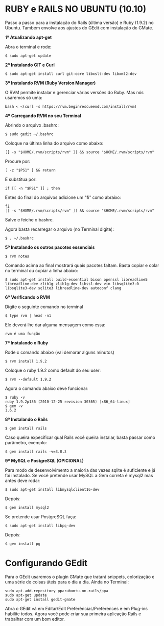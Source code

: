 RUBY e RAILS NO UBUNTU (10.10)
===

Passo a passo para a instalação do Rails (última versão) e Ruby (1.9.2) no Ubuntu. Também envolve aos ajustes do GEdit com instalação do GMate.

**1º Atualizando apt-get**

Abra o terminal e rode:

    $ sudo apt-get update

**2º Instalando GIT e Curl**
    
    $ sudo apt-get install curl git-core libxslt-dev libxml2-dev
    
**3º Instalando RVM (Ruby Version Manager)**

O RVM permite instalar e gerenciar várias versões do Ruby. Mas nós usaremos só uma:

    bash < <(curl -s https://rvm.beginrescueend.com/install/rvm)

**4º Carregando RVM no seu Terminal**

Abrindo o arquivo .bashrc:

    $ sudo gedit ~/.bashrc

Coloque na última linha do arquivo como abaixo:

    [[ -s "$HOME/.rvm/scripts/rvm" ]] && source "$HOME/.rvm/scripts/rvm"
    
Procure por:

    [ -z "$PS1" ] && return

E substitua por:

    if [[ -n "$PS1" ]] ; then

Entes do final do arquivos adicione um "fi" como abraixo:

    fi
    [[ -s "$HOME/.rvm/scripts/rvm" ]] && source "$HOME/.rvm/scripts/rvm"

Salve e feiche o bashrc.

Agora basta recarregar o arquivo (no Terminal digite):

    $ . ~/.bashrc
    
**5º Instalando os outros pacotes essenciais**

    $ rvm notes
    
Comando acima ao final mostrará quais pacotes faltam. Basta copiar e colar no terminal ou copiar a linha abaixo:

    $ sudo apt-get install build-essential bison openssl libreadline5 libreadline-dev zlib1g zlib1g-dev libssl-dev vim libsqlite3-0 libsqlite3-dev sqlite3 libreadline-dev autoconf clang
    
**6º Verificando o RVM**

Digite o seguinte comando no terminal

    $ type rvm | head -n1

Ele deverá lhe dar alguma mensagem como essa:

    rvm é uma função

**7º Instalando o Ruby**

Rode o comando abaixo (vai demorar alguns minutos)

    $ rvm install 1.9.2
    
Coloque o ruby 1.9.2 como default do seu user:

    $ rvm --default 1.9.2
    
Agora o comando abaixo deve funcionar:

    $ ruby -v
    ruby 1.9.2p136 (2010-12-25 revision 30365) [x86_64-linux]
    $ gem -v
    1.6.2
    
**8º Instalando o Rails**

    $ gem install rails
    
Caso queira expecificar qual Rails você queira instalar, basta passar como parâmetro, exemplo:

    $ gem install rails -v=3.0.3
 
**9º MySQL e PostgreSQL (OPICIONAL)**

Para modo de desenvolvimento a maioria das vezes sqlite é suficiente e já foi instalado. Se você pretende usar MySQL a Gem correta é mysql2 mas antes deve rodar:

    $ sudo apt-get install libmysqlclient16-dev 

Depois:

    $ gem install mysql2
    
Se pretende usar PostgreSQL faça:

    $ sudo apt-get install libpq-dev 

Depois:

    $ gem install pg
    
    
Configurando GEdit
===

Para o GEdit usaremos o plugin GMate que tratará snippets, colorização e uma série de coisas úteis para o dia a dia. Ainda no Terminal:

    sudo apt-add-repository ppa:ubuntu-on-rails/ppa
    sudo apt-get update
    sudo apt-get install gedit-gmate
    
Abra o GEdit vá em Editar/Edit Preferências/Preferences e em Plug-ins habilite todos. Agora você pode criar sua primeira aplicação Rails e trabalhar com um bom editor.
